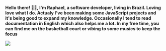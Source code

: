 **Hello there! 👋🏼, I'm Raphael, a software developer, living in Brazil. Loving love what I do. Actualy I've been making some JavaScript projects and it's being good to expand my knowledge. Occasionally I tend to read documentation in English which also helps me a lot. In my free time, you can find me on the basketball court or vibing to some musics to keep the focus**

<a href='https://www.codewars.com/users/raphaelnsilva/'><img src='https://www.codewars.com/users/raphaelnsilva/badges/small' /></a>




